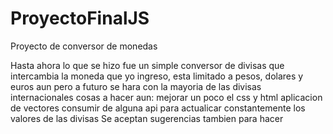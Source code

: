 # ProyectoFinalJS
Proyecto de conversor de monedas


Hasta ahora lo que se hizo fue un simple conversor de divisas que intercambia la moneda que yo ingreso, esta limitado a pesos, dolares y euros aun pero a futuro 
se hara con la mayoria de las divisas internacionales
cosas a hacer aun:
mejorar un poco el css  y html
aplicacion de vectores
consumir de alguna api para actualicar constantemente los valores de las divisas
Se aceptan sugerencias tambien para hacer
